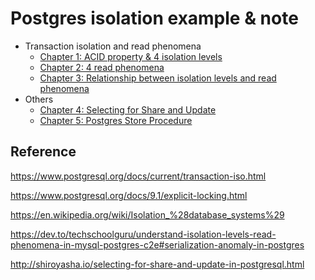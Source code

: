 # Postgres isolation example & note

* Transaction isolation and read phenomena
  * [Chapter 1: ACID property & 4 isolation levels](acid_isolation_levels.md)
  * [Chapter 2: 4 read phenomena](4_read_phenomena.md)
  * [Chapter 3: Relationship between isolation levels and read phenomena](isolation_phenomena.md)
* Others
  * [Chapter 4: Selecting for Share and Update](selecting_for_share_and_update.md)
  * [Chapter 5: Postgres Store Procedure](postgres_func.md)

## Reference

https://www.postgresql.org/docs/current/transaction-iso.html

https://www.postgresql.org/docs/9.1/explicit-locking.html

https://en.wikipedia.org/wiki/Isolation_%28database_systems%29

https://dev.to/techschoolguru/understand-isolation-levels-read-phenomena-in-mysql-postgres-c2e#serialization-anomaly-in-postgres

http://shiroyasha.io/selecting-for-share-and-update-in-postgresql.html
